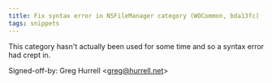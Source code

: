 ```yaml
---
title: Fix syntax error in NSFileManager category (WOCommon, bda13fc)
tags: snippets
---
```


This category hasn't actually been used for some time and so a syntax error had crept in.

Signed-off-by: Greg Hurrell &lt;greg@hurrell.net&gt;
